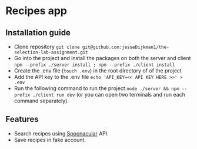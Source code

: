 # Recipes app

## Installation guide
- Clone repository `git clone git@github.com:jesseDijkman1/the-selection-lab-assignment.git`
- Go into the project and install the packages on both the server and client `npm --prefix ./server install ; npm --prefix ./client install `
- Create the .env file (`touch .env`) in the root directory of of the project
- Add the API key to the .env file `echo 'API_KEY=<< API KEY HERE >>' > .env`
- Run the following command to run the project `node ./server && npm --prefix ./client run dev` (or you can open two terminals and run each command separately).

## Features

- Search recipes using [Spoonacular](https://spoonacular.com/food-api) API.
- Save recipes in fake account.
